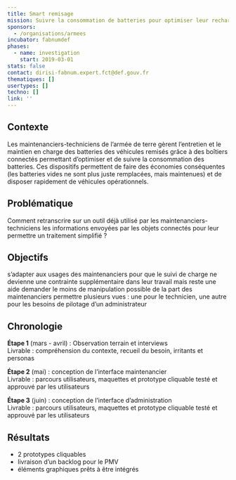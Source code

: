 ```yaml
---
title: Smart remisage
mission: Suivre la consommation de batteries pour optimiser leur recharge et maintenance
sponsors:
  - /organisations/armees
incubator: fabnumdef
phases:
  - name: investigation
    start: 2019-03-01
stats: false
contact: dirisi-fabnum.expert.fct@def.gouv.fr
thematiques: []
usertypes: []
techno: []
link: ''
---
```

## Contexte
Les maintenanciers-techniciens de l’armée de terre gèrent l’entretien et le maintien en charge des batteries des véhicules remisés grâce à des boîtiers connectés permettant d’optimiser et de suivre la consommation des batteries. Ces dispositifs permettent de faire des économies conséquentes (les batteries vides ne sont plus juste remplacées, mais maintenues) et de disposer rapidement de véhicules opérationnels.

## Problématique
Comment retranscrire sur un outil déjà utilisé par les maintenanciers-techniciens les informations envoyées par les objets connectés pour leur permettre un traitement simplifié ?

## Objectifs
s’adapter aux usages des maintenanciers pour que le suivi de charge ne devienne une contrainte supplémentaire dans leur travail mais reste une aide
demander  le  moins de manipulation possible de la part des maintenanciers
permettre plusieurs vues : une pour le technicien, une autre pour les besoins de pilotage d’un administrateur

## Chronologie
__Étape 1__ (mars - avril) : Observation terrain et interviews   
Livrable : compréhension du contexte, recueil du besoin, irritants et personas
 
__Étape 2__ (mai) : conception de l’interface maintenancier   
Livrable : parcours utilisateurs, maquettes et prototype cliquable testé et approuvé par les utilisateurs   

__Étape 3__ (juin) : conception de l’interface d’administration    
Livrable : parcours utilisateurs, maquettes et prototype cliquable testé et approuvé par les utilisateurs 

## Résultats
* 2 prototypes cliquables  
* livraison d’un backlog pour le PMV    
* éléments graphiques prêts à être intégrés

